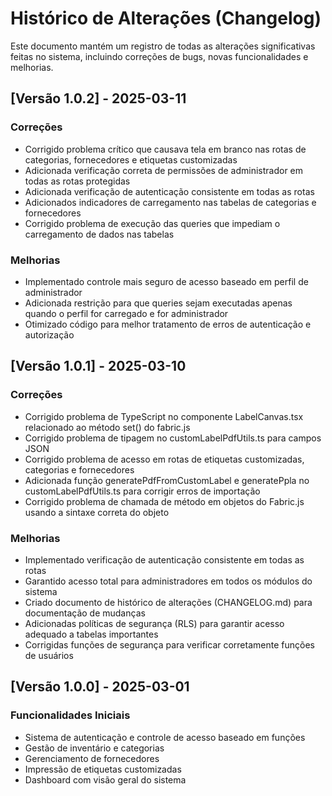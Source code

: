 
# Histórico de Alterações (Changelog)

Este documento mantém um registro de todas as alterações significativas feitas no sistema, incluindo correções de bugs, novas funcionalidades e melhorias.

## [Versão 1.0.2] - 2025-03-11

### Correções
- Corrigido problema crítico que causava tela em branco nas rotas de categorias, fornecedores e etiquetas customizadas
- Adicionada verificação correta de permissões de administrador em todas as rotas protegidas
- Adicionada verificação de autenticação consistente em todas as rotas
- Adicionados indicadores de carregamento nas tabelas de categorias e fornecedores
- Corrigido problema de execução das queries que impediam o carregamento de dados nas tabelas

### Melhorias
- Implementado controle mais seguro de acesso baseado em perfil de administrador
- Adicionada restrição para que queries sejam executadas apenas quando o perfil for carregado e for administrador
- Otimizado código para melhor tratamento de erros de autenticação e autorização

## [Versão 1.0.1] - 2025-03-10

### Correções
- Corrigido problema de TypeScript no componente LabelCanvas.tsx relacionado ao método set() do fabric.js
- Corrigido problema de tipagem no customLabelPdfUtils.ts para campos JSON
- Corrigido problema de acesso em rotas de etiquetas customizadas, categorias e fornecedores
- Adicionada função generatePdfFromCustomLabel e generatePpla no customLabelPdfUtils.ts para corrigir erros de importação
- Corrigido problema de chamada de método em objetos do Fabric.js usando a sintaxe correta do objeto

### Melhorias
- Implementado verificação de autenticação consistente em todas as rotas
- Garantido acesso total para administradores em todos os módulos do sistema
- Criado documento de histórico de alterações (CHANGELOG.md) para documentação de mudanças
- Adicionadas políticas de segurança (RLS) para garantir acesso adequado a tabelas importantes
- Corrigidas funções de segurança para verificar corretamente funções de usuários

## [Versão 1.0.0] - 2025-03-01

### Funcionalidades Iniciais
- Sistema de autenticação e controle de acesso baseado em funções
- Gestão de inventário e categorias
- Gerenciamento de fornecedores
- Impressão de etiquetas customizadas
- Dashboard com visão geral do sistema

